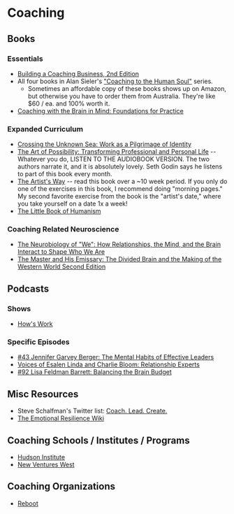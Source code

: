 # Coaching

## Books

### Essentials
- [Building a Coaching Business, 2nd Edition](https://www.amazon.com/Building-Coaching-Business-Rogers-author/dp/0335227007)
- All four books in Alan Sieler's ["Coaching to the Human Soul"](http://www.newfieldinstitute.com.au/html/books_chsI.html) series.
  - Sometimes an affordable copy of these books shows up on Amazon, but otherwise you have to order them from Australia. They're like $60 / ea. and 100% worth it.
- [Coaching with the Brain in Mind: Foundations for Practice](https://www.amazon.com/Coaching-Brain-Mind-Foundations-Practice-ebook-dp-B002MZUQCI/dp/B002MZUQCI)
  
### Expanded Curriculum
- [Crossing the Unknown Sea: Work as a Pilgrimage of Identity](https://www.amazon.com/Crossing-Sea-Work-Pilgrimage-Identity/dp/1573229148)
- [The Art of Possibility: Transforming Professional and Personal Life](https://www.amazon.com/Art-Possibility-Transforming-Professional-Personal/dp/0142001104) -- Whatever you do, LISTEN TO THE AUDIOBOOK VERSION. The two authors narrate it, and it is absolutely lovely. Seth Godin says he listens to part of this book every month. 
- [The Artist's Way](https://www.amazon.com/Artists-Way-25th-Anniversary/dp/0143129252) -- read this book over a ~10 week period. If you only do one of the exercises in this book, I recommend doing "morning pages." My second favorite exercise from the book is the "artist's date," where you take yourself on a date 1x a week!
- [The Little Book of Humanism](https://www.amazon.com/Little-Book-Humanism-Universal-lessons-ebook/dp/B07YNGD4H7)

### Coaching Related Neuroscience
- [The Neurobiology of "We": How Relationships, the Mind, and the Brain Interact to Shape Who We Are](https://www.amazon.com/Neurobiology-We-Relationships-Interact-Learning/dp/159179949X)
- [The Master and His Emissary: The Divided Brain and the Making of the Western World Second Edition](https://www.amazon.com/Master-His-Emissary-Divided-Western-dp-0300245920/dp/0300245920/)
  
## Podcasts

### Shows
- [How's Work](https://gimletmedia.com/shows/hows-work)

### Specific Episodes
- [#43 Jennifer Garvey Berger: The Mental Habits of Effective Leaders](https://podcasts.apple.com/us/podcast/the-knowledge-project-with-shane-parrish/id990149481?i=1000421932549)
- [Voices of Esalen Linda and Charlie Bloom: Relationship Experts](https://overcast.fm/+GFoUq1P3s)
- [#92 Lisa Feldman Barrett: Balancing the Brain Budget](https://fs.blog/knowledge-project/lisa-feldman-barrett/)

## Misc Resources
- Steve Schalfman's Twitter list: [Coach. Lead. Create.](https://twitter.com/i/lists/1281012677175922688)
- [The Emotional Resilience Wiki](https://www.notion.so/Emotional-Resilience-Wiki-6f025a6bb6b7456b8f3b9925440352f6)

## Coaching Schools / Institutes / Programs
- [Hudson Institute](https://hudsoninstitute.com/)
- [New Ventures West](https://www.newventureswest.com/)

## Coaching Organizations
- [Reboot](https://www.reboot.io/)

